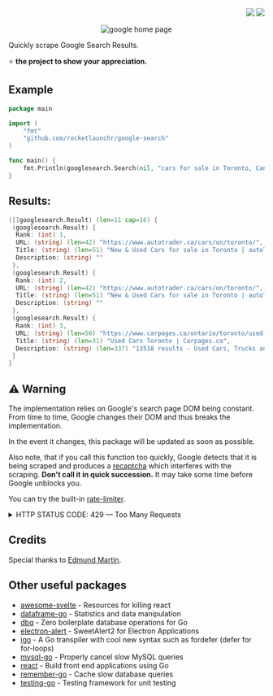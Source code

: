 <p align="right">
  <a href="http://godoc.org/github.com/rocketlaunchr/google-search"><img src="http://godoc.org/github.com/rocketlaunchr/google-search?status.svg" /></a>
  <a href="https://goreportcard.com/report/github.com/rocketlaunchr/google-search"><img src="https://goreportcard.com/badge/github.com/rocketlaunchr/google-search" /></a>
</p>

<p align="center">
<img src="https://github.com/rocketlaunchr/google-search/raw/master/screenshot.png" alt="google home page" />
</p>

Quickly scrape Google Search Results.

⭐ **the project to show your appreciation.**

## Example

```go
package main

import (
	"fmt"
	"github.com/rocketlaunchr/google-search"
)

func main() {
	fmt.Println(googlesearch.Search(nil, "cars for sale in Toronto, Canada"))
}
```

## Results:

```go
([]googlesearch.Result) (len=11 cap=16) {
 (googlesearch.Result) {
  Rank: (int) 1,
  URL: (string) (len=42) "https://www.autotrader.ca/cars/on/toronto/",
  Title: (string) (len=51) "New & Used Cars for sale in Toronto | autoTRADER.ca",
  Description: (string) ""
 },
 (googlesearch.Result) {
  Rank: (int) 2,
  URL: (string) (len=42) "https://www.autotrader.ca/cars/on/toronto/",
  Title: (string) (len=51) "New & Used Cars for sale in Toronto | autoTRADER.ca",
  Description: (string) ""
 },
 (googlesearch.Result) {
  Rank: (int) 3,
  URL: (string) (len=50) "https://www.carpages.ca/ontario/toronto/used-cars/",
  Title: (string) (len=31) "Used Cars Toronto | Carpages.ca",
  Description: (string) (len=337) "13518 results - Used Cars, Trucks and SUVs for Sale in Toronto, ON. 2009 Acura TL. AWD, Navi, Camera, Leather, 3/Y warranty availabl. 2010 Chevrolet Traverse. 2LT. 2017 Jaguar F-PACE. 35T-AWD-NAVI-CAMERA-PANO ROOF-CPO WARRANTY. 2005 Audi A6. $2,495. 2007 Audi A4. 2.0T. 2012 Audi Q7. 3.0L Premium Plus. 2005 Ford F-250. 2010 Nissan Cube."
 }
}
```

## :warning: Warning

The implementation relies on Google's search page DOM being constant. From time to time, Google changes their DOM and thus breaks the implementation.

In the event it changes, this package will be updated as soon as possible.

Also note, that if you call this function too quickly, Google detects that it is being scraped and produces a [recaptcha](https://www.google.com/recaptcha/intro/v3.html) which interferes with the scraping. **Don't call it in quick succession.** It may take some time before Google unblocks you.

You can try the built-in [rate-limiter](https://godoc.org/github.com/rocketlaunchr/google-search#RateLimit).

<details>
  <summary>HTTP STATUS CODE: 429 &mdash; Too Many Requests</summary>
  
<svg width="100" height="100" xmlns="http://www.w3.org/2000/svg">
<foreignObject width="100" height="100">
  <div xmlns="http://www.w3.org/1999/xhtml">
  <div style="font-family: arial, sans-serif; background-color: #fff; color: #000; padding:20px; font-size:18px;" onload="e=document.getElementById('captcha');if(e){e.focus();}">
  <div style="max-width:400px;">


  <div style="font-size:13px;">
  <b>About this page</b><br><br>

  Our systems have detected unusual traffic from your computer network.  This page checks to see if it&#39;s really you sending the requests, and not a robot.  <a href="#" onclick="document.getElementById('infoDiv').style.display='block';">Why did this happen?</a><br><br>

  <div id="infoDiv" style="display:none; background-color:#eee; padding:10px; margin:0 0 15px 0; line-height:1.4em;">
  This page appears when Google automatically detects requests coming from your computer network which appear to be in violation of the <a href="//www.google.com/policies/terms/">Terms of Service</a>. The block will expire shortly after those requests stop.  In the meantime, solving the above CAPTCHA will let you continue to use our services.<br><br>This traffic may have been sent by malicious software, a browser plug-in, or a script that sends automated requests.  If you share your network connection, ask your administrator for help &mdash; a different computer using the same IP address may be responsible.  <a href="//support.google.com/websearch/answer/86640">Learn more</a><br><br>Sometimes you may be asked to solve the CAPTCHA if you are using advanced terms that robots are known to use, or sending requests very quickly.
  </div>

  IP address: xxx.xx.xxx.xx<br>Time: 2021-01-13T05:27:34Z<br>URL: https://www.google.com/search?q=Hello+World&amp;hl=en&amp;num=20<br>
  </div>
  </div>
  </div>
  </div>
</foreignObject>
</svg>
</details>


## Credits

Special thanks to [Edmund Martin](https://edmundmartin.com/scraping-google-with-golang/).


Other useful packages
------------

- [awesome-svelte](https://github.com/rocketlaunchr/awesome-svelte) - Resources for killing react
- [dataframe-go](https://github.com/rocketlaunchr/dataframe-go) - Statistics and data manipulation
- [dbq](https://github.com/rocketlaunchr/dbq) - Zero boilerplate database operations for Go
- [electron-alert](https://github.com/rocketlaunchr/electron-alert) - SweetAlert2 for Electron Applications
- [igo](https://github.com/rocketlaunchr/igo) - A Go transpiler with cool new syntax such as fordefer (defer for for-loops)
- [mysql-go](https://github.com/rocketlaunchr/mysql-go) - Properly cancel slow MySQL queries
- [react](https://github.com/rocketlaunchr/react) - Build front end applications using Go
- [remember-go](https://github.com/rocketlaunchr/remember-go) - Cache slow database queries
- [testing-go](https://github.com/rocketlaunchr/testing-go) - Testing framework for unit testing
